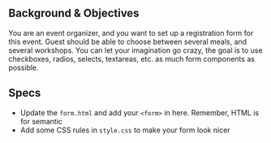 ## Background & Objectives

You are an event organizer, and you want to set up a registration form for this event.
Guest should be able to choose between several meals, and several workshops.
You can let your imagination go crazy, the goal is to use checkboxes, radios, selects,
textareas, etc. as much form components as possible.

## Specs

- Update the `form.html` and add your `<form>` in here. Remember, HTML is for semantic
- Add some CSS rules in `style.css` to make your form look nicer
